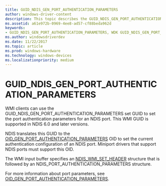 ```yaml
---
title: GUID_NDIS_GEN_PORT_AUTHENTICATION_PARAMETERS
author: windows-driver-content
description: This topic describes the GUID_NDIS_GEN_PORT_AUTHENTICATION_PARAMETERS GUID for the NDIS WMI interface.
ms.assetid: a61e972b-0969-4ee8-ad57-cf88beda962d
keywords:
- GUID_NDIS_GEN_PORT_AUTHENTICATION_PARAMETERS, WDK GUID_NDIS_GEN_PORT_AUTHENTICATION_PARAMETERS network drivers
ms.author: windowsdriverdev
ms.date: 11/22/2017
ms.topic: article
ms.prod: windows-hardware
ms.technology: windows-devices
ms.localizationpriority: medium
---
```


# GUID_NDIS_GEN_PORT_AUTHENTICATION_PARAMETERS

WMI clients can use the GUID_NDIS_GEN_PORT_AUTHENTICATION_PARAMETERS set GUID to set the port authentication parameters for an NDIS port. This WMI GUID is supported in NDIS 6.0 and later versions.

NDIS translates this GUID to the [OID_GEN_PORT_AUTHENTICATION_PARAMETERS](oid-gen-port-authentication-parameters.md) OID to set the current authentication configuration of an NDIS port. Miniport drivers that support NDIS ports must support this OID.

The WMI input buffer specifies an [NDIS_WMI_SET_HEADER](https://msdn.microsoft.com/library/windows/hardware/ff567904) structure that is followed by an NDIS_PORT_AUTHENTICATION_PARAMETERS structure.

For more information about port parameters, see [OID_GEN_PORT_AUTHENTICATION_PARAMETERS](oid-gen-port-authentication-parameters.md).

